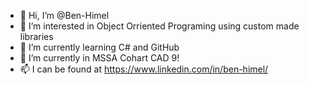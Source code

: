 - 👋 Hi, I’m @Ben-Himel
- 👀 I’m interested in Object Orriented Programing using custom made libraries
- 🌱 I’m currently learning C# and GitHub 
- 💞️ I’m currently in MSSA Cohart CAD 9! 
- 📫 I can be found at https://www.linkedin.com/in/ben-himel/

<!---
Ben-Himel/Ben-Himel is a ✨ special ✨ repository because its `README.md` (this file) appears on your GitHub profile.
You can click the Preview link to take a look at your changes.
--->
